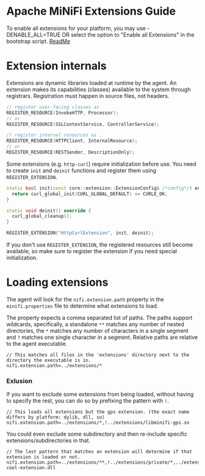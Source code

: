 <!--
  Licensed to the Apache Software Foundation (ASF) under one or more
  contributor license agreements.  See the NOTICE file distributed with
  this work for additional information regarding copyright ownership.
  The ASF licenses this file to You under the Apache License, Version 2.0
  (the "License"); you may not use this file except in compliance with
  the License.  You may obtain a copy of the License at
      http://www.apache.org/licenses/LICENSE-2.0
  Unless required by applicable law or agreed to in writing, software
  distributed under the License is distributed on an "AS IS" BASIS,
  WITHOUT WARRANTIES OR CONDITIONS OF ANY KIND, either express or implied.
  See the License for the specific language governing permissions and
  limitations under the License.
-->
# Apache MiNiFi Extensions Guide

To enable all extensions for your platform, you may use -DENABLE_ALL=TRUE OR select the option to "Enable all Extensions" in the bootstrap script. [ReadMe](https://github.com/apache/nifi-minifi-cpp/#bootstrapping)

# Extension internals
Extensions are dynamic libraries loaded at runtime by the agent. An extension makes its 
capabilities (classes) available to the system through registrars. Registration must happen in source files, not headers.

```C++
// register user-facing classes as
REGISTER_RESOURCE(InvokeHTTP, Processor);
// or
REGISTER_RESOURCE(SSLContextService, ControllerService);

// register internal resources as
REGISTER_RESOURCE(HTTPClient, InternalResource);
// or
REGISTER_RESOURCE(RESTSender, DescriptionOnly);
```

Some extensions (e.g. `http-curl`) require initialization before use. 
You need to create `init` and `deinit` functions and register them using `REGISTER_EXTENSION`.

```C++
static bool init(const core::extension::ExtensionConfig& /*config*/) override {
  return curl_global_init(CURL_GLOBAL_DEFAULT) == CURLE_OK;
}

static void deinit() override {
  curl_global_cleanup();
}

REGISTER_EXTENSION("HttpCurlExtension", init, deinit);
```

If you don't use `REGISTER_EXTENSION`, the registered resources still become available, so make sure to register the extension if you need special initialization.

# Loading extensions

The agent will look for the `nifi.extension.path` property in the `minifi.properties` file to determine what extensions to load.

The property expects a comma separated list of paths.
The paths support wildcards, specifically, a standalone `**` matches any number of nested directories, the `*` matches any number of characters in a single segment and `?` matches one single character in a segment.
Relative paths are relative to the agent executable.
```
// This matches all files in the 'extensions' directory next to the directory the executable is in.
nifi.extension.path=../extensions/*
```

### Exlusion
If you want to exclude some extensions from being loaded, without having to specify the rest, you can do so by prefixing the pattern with `!`.
```
// This loads all extensions but the gps extension. (the exact name differs by platform: dylib, dll, so)
nifi.extension.path=../extensions/*,!../extensions/libminifi-gps.so
```

You could even exclude some subdirectory and then re-include specific extensions/subdirectories in that.
```
// The last pattern that matches an extension will determine if that extension is loaded or not.
nifi.extension.path=../extensions/**,!../extensions/private/*,../extension/private/my-cool-extension.dll
```
